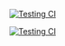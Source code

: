 [![Testing CI](https://github.com/Anthony-Cortese/puppeteer-ci/.github/actions/workflows/first.yml/badge.svg?branch=main&event=push)](https://github.com/Anthony-Cortese/puppeteer-ci/actions/workflows/first.yml)

[![Testing CI](https://github.com/Anthony-Cortese/puppeteer-ci/.github/actions/workflows/first.yml/badge.svg?branch=main&event=push)](https://github.com/Anthony-Cortese/puppeteer-ci/actions/workflows/first.yml)
